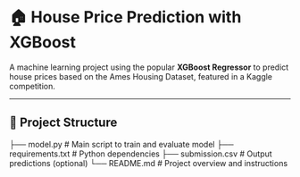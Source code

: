 # 🏠 House Price Prediction with XGBoost

A machine learning project using the popular **XGBoost Regressor** to predict house prices based on the Ames Housing Dataset, featured in a Kaggle competition.

---

## 📂 Project Structure

├── model.py # Main script to train and evaluate model 
├── requirements.txt # Python dependencies 
├── submission.csv # Output predictions (optional) 
└── README.md # Project overview and instructions
